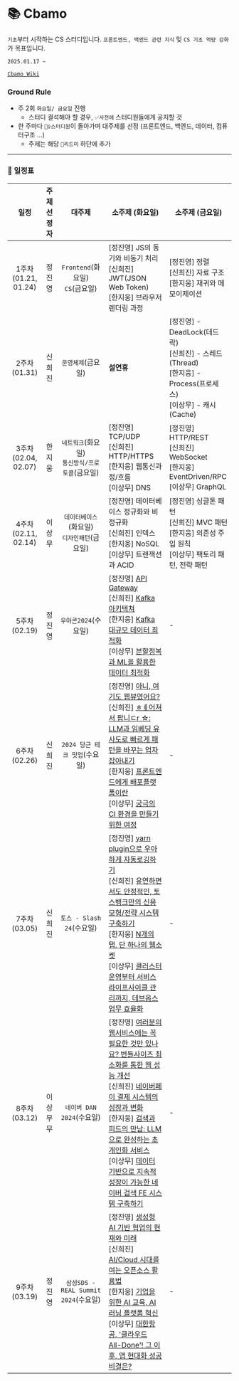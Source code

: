 # 📚 Cbamo

`기초`부터 시작하는 CS 스터디입니다. `프론트엔드, 백엔드 관련 지식` 및 `CS 기초 역량 강화`가 목표입니다.

`2025.01.17 ~`

[`Cbamo Wiki`](https://github.com/scorchedrice/cbamo/wiki)

### Ground Rule

- 주 2회 `화요일/ 금요일` 진행
  - 스터디 결석해야 할 경우, `✅사전에` 스터디원들에게 공지할 것
- 한 주마다 `🙋‍♀️스터디원`이 돌아가며 대주제를 선정 (프론트엔드, 백엔드, 데이터, 컴퓨터구조 ...)
  - 주제는 해당 `📄리드미` 하단에 추가

---

### 📆 일정표

|       **일정**       | **주제 선정자** |              **대주제**              | **소주제 (화요일)** | **소주제 (금요일)** |
|:------------------:| :--------: |:---------------------------------:| -------------------------------------------------------------------------------------------------------------------------------------------------------------------------------------------------------------------------------------------------------------------------- | --------------------------------------------------------------------------------------------------------------------------------------------------------------------------------------------------------------------------------------- |
| 1주차 (01.21, 01.24) | 정진영 |  `Frontend`(화요일) <br> `CS`(금요일)   | [정진영] JS의 동기와 비동기 처리 <br>  [신희진] JWT(JSON Web Token) <br> [한지웅] 브라우저 렌더링 과정 | [정진영] 정렬 <br>  [신희진] 자료 구조 <br>  [한지웅] 재귀와 메모이제이션 |
|    2주차 (01.31)     | 신희진 |            `운영체제`(금요일)            | **설연휴** | [정진영] - DeadLock(데드락) <br> [신희진] - 스레드(Thread) <br> [한지웅] - Process(프로세스) <br> [이상무] - 캐시(Cache)|
| 3주차 (02.04, 02.07) | 한지웅 | `네트워크`(화요일) <br> `통신방식/프로토콜`(금요일) | [정진영] TCP/UDP <br> [신희진] HTTP/HTTPS <br> [한지웅] 웹통신과정/흐름 <br> [이상무] DNS | [정진영] HTTP/REST <br> [신희진] WebSocket <br> [한지웅] EventDriven/RPC <br> [이상무] GraphQL |
| 4주차 (02.11, 02.14) | 이상무 |  `데이터베이스`(화요일) <br> `디자인패턴`(금요일)  | [정진영] 데이터베이스 정규화와 비정규화 <br> [신희진] 인덱스 <br> [한지웅] NoSQL <br> [이상무] 트랜잭션과 ACID | [정진영] 싱글톤 패턴 <br> [신희진] MVC 패턴 <br> [한지웅] 의존성 주입 원칙 <br> [이상무] 팩토리 패턴, 전략 패턴 |
|    5주차 (02.19)     | 정진영 |          `우아콘2024`(수요일)           | [정진영] [API Gateway](https://www.youtube.com/watch?v=Ci_DsTkzcRY&list=PLgXGHBqgT2Tu7H-ita_W0IHospr64ON_a&index=3) <br> [신희진] [Kafka 아키텍쳐](https://www.youtube.com/watch?v=dG2Dr3jhSZg&list=PLgXGHBqgT2Tu7H-ita_W0IHospr64ON_a&index=4)<br> [한지웅] [Kafka 대규모 데이터 최적화](https://www.youtube.com/watch?v=Rcow99TIMmc&list=PLgXGHBqgT2Tu7H-ita_W0IHospr64ON_a&index=5) <br> [이상무] [분할정복과 ML을 활용한 데이터 최적화](https://www.youtube.com/watch?v=Ub1kL0OB5n8&list=PLgXGHBqgT2Tu7H-ita_W0IHospr64ON_a&index=6) | - |
|    6주차 (02.26)     | 신희진 |       `2024 당근 테크 밋업`(수요일)        | [정진영] [아니, 여기도 웹뷰였어요?](https://www.youtube.com/watch?v=4UD4EB00AME&t=1553s) <br> [신희진] [ㅎㅖ어져서 팝니ㄷr ☆: LLM과 임베딩 유사도로 빠르게 패턴을 바꾸는 업자 잡아내기](https://www.youtube.com/watch?v=UGjRhqZygHg)<br> [한지웅] [프론트엔드에게 배포플랫폼이란](https://www.youtube.com/watch?v=e4iWEeJ5MvQ) <br> [이상무] [궁극의 CI 환경을 만들기 위한 여정](https://www.youtube.com/watch?v=1ci_oSDbO1w&t=477s) | - |
|    7주차 (03.05)     | 신희진 |       `토스 - Slash 24`(수요일)        | [정진영] [yarn plugin으로 우아하게 자동로깅하기](https://www.youtube.com/watch?v=E7jdKomaqjI) <br> [신희진] [유연하면서도 안정적인, 토스뱅크만의 신용 모형/전략 시스템 구축하기](https://www.youtube.com/watch?v=4fk3TxgQ9Ks)<br> [한지웅] [N개의 탭, 단 하나의 웹소켓](https://www.youtube.com/watch?v=SVt1-Opp3Wo) <br> [이상무] [클러스터운영부터 서비스 라이프사이클 관리까지, 데브옵스 업무 효율화](https://www.youtube.com/watch?v=87T6d8OcvA0) | - |
|    8주차 (03.12)     | 이상무무 |       `네이버 DAN 2024`(수요일)        | [정진영] [여러분의 웹서비스에는 꼭 필요한 것만 있나요? 번들사이즈 최소화를 통한 웹 성능 개선](https://tv.naver.com/v/67445777) <br> [신희진] [네이버페이 결제 시스템의 성장과 변화](https://tv.naver.com/v/67445495)<br> [한지웅] [검색과 피드의 만남: LLM으로 완성하는 초개인화 서비스](https://tv.naver.com/v/67444402) <br> [이상무] [데이터 기반으로 지속적 성장이 가능한 네이버 검색 FE 시스템 구축하기](https://tv.naver.com/v/67445594) | - |
|    9주차 (03.19)     | 정진영 |       `삼성SDS - REAL Summit 2024`(수요일)        | [정진영] [생성형AI 기반 협업의 현재와 미래](https://www.youtube.com/watch?v=h5Ju_RSIMjw&list=PL5CBKg4LPW2cHLrtLraFvGc03A7O-QQCh&index=3) <br> [신희진] [AI/Cloud 시대를 여는 오픈소스 활용법](https://www.youtube.com/watch?v=-3U8vjGFi2k&list=PL5CBKg4LPW2cHLrtLraFvGc03A7O-QQCh&index=21)<br> [한지웅] [기업을 위한 AI 교육, AI 러닝 플랫폼 혁신](https://www.youtube.com/watch?v=itSZApew--s&list=PL5CBKg4LPW2cHLrtLraFvGc03A7O-QQCh&index=13) <br> [이상무] [대한항공, '클라우드 All-Done'! 그 이후, 앱 현대화 성공 비결은?](https://www.youtube.com/watch?v=yMuLVyWLPdE&list=PL5CBKg4LPW2cHLrtLraFvGc03A7O-QQCh&index=4) | - |
